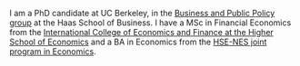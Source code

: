 I am a PhD candidate at UC Berkeley, in the [Business and Public Policy group](https://haas.berkeley.edu/bpp) at the Haas School of Business. I have a MSc in Financial Economics from the [International College of Economics and Finance at the Higher School of Economics](https://icef.hse.ru/en/ma) and a BA in Economics from the [HSE-NES joint program in Economics](https://www.nes.ru/bachelor-of-arts-in-economics/&lang=en).
